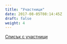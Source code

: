 ```yaml
---
title: "Участници"
date: 2017-08-05T08:14:45Z
draft: false
weight: 4
---
```

[Списък с участници](https://drive.google.com/open?id=1k7jOmLBC5oUUAxnVSCO7ZFxyLwbK21lMixCsOBw-XWM)
